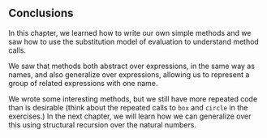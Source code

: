 ## Conclusions

In this chapter, we learned how to write our own simple methods and we saw how to use the substitution model of evaluation to understand method calls.

We saw that methods both abstract over expressions, in the same way as names, and also generalize over expressions, allowing us to represent a group of related expressions with one name.

We wrote some interesting methods, but we still have more repeated code than is desirable (think about the repeated calls to `box` and `circle` in the exercises.)
In the next chapter, we will learn how we can generalize over this using structural recursion over the natural numbers.
